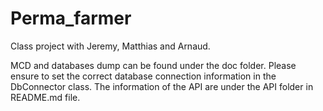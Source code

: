 # Perma_farmer

Class project with Jeremy, Matthias and Arnaud.

MCD and databases dump can be found under the doc folder.
Please ensure to set the correct database connection information in the DbConnector class.
The information of the API are under the API folder in README.md file.